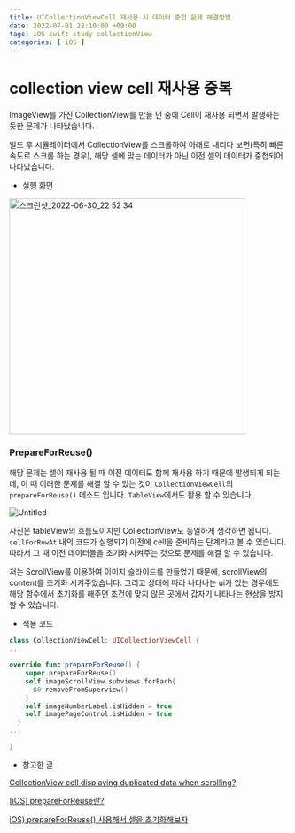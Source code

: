 ```yaml
---
title: UICollectionViewCell 재사용 시 데이터 중첩 문제 해결방법
date: 2022-07-01 22:10:00 +09:00
tags: iOS swift study collectionView
categories: [ iOS ]
---
```


# collection view cell 재사용 중복

ImageView를 가진 CollectionView를 만들 던 중에 Cell이 재사용 되면서 발생하는 듯한 문제가 나타났습니다.

빌드 후 시뮬레이터에서 CollectionView를 스크롤하여 아래로 내리다 보면(특히 빠른 속도로 스크롤 하는 경우),  해당 셀에 맞는 데이터가 아닌 이전 셀의 데이터가 중첩되어 나타났습니다.

- 실행 화면

<img width="426" alt="스크린샷_2022-06-30_22 52 34" src="https://user-images.githubusercontent.com/40792935/176822129-ddfd337b-2b91-4f28-b86d-1486589fe5d3.png">

### PrepareForReuse()

해당 문제는 셀이 재사용 될 때 이전 데이터도 함께 재사용 하기 때문에 발생되게 되는데, 이 때 이러한 문제를 해결 할 수 있는 것이 `CollectionViewCell`의 `prepareForReuse()` 메소드 입니다. `TableView`에서도 활용 할 수 있습니다.

![Untitled](https://user-images.githubusercontent.com/40792935/176822130-5020b743-0584-418c-8c2a-25e9f9f136be.png)

사진은 tableView의 흐름도이지만 CollectionView도 동일하게 생각하면 됩니다. `cellForRowAt` 내의 코드가 실행되기 이전에 cell을 준비하는 단계라고 볼 수 있습니다. 따라서 그 때 이전 데이터들을 초기화 시켜주는 것으로 문제를 해결 할 수 있습니다.

저는 ScrollView를 이용하여 이미지 슬라이드를 만들었기 때문에, scrollView의 content를 초기화 시켜주었습니다. 그리고 상태에 따라 나타나는 ui가 있는 경우에도 해당 함수에서 초기화를 해주면 조건에 맞지 않은 곳에서 갑자기 나타나는 현상을 방지 할 수 있습니다.

- 적용 코드

```swift
class CollectionViewCell: UICollectionViewCell {
...

override func prepareForReuse() {
    super.prepareForReuse()
    self.imageScrollView.subviews.forEach{
      $0.removeFromSuperview()
    }
    self.imageNumberLabel.isHidden = true
    self.imagePageControl.isHidden = true
  }
...

}
```

- 참고한 글

[CollectionView cell displaying duplicated data when scrolling?](https://stackoverflow.com/questions/61101597/collectionview-cell-displaying-duplicated-data-when-scrolling)

[[iOS] prepareForReuse란?](https://sueaty.tistory.com/180)

[iOS) prepareForReuse() 사용해서 셀을 초기화해보자](https://gyuios.tistory.com/72)
